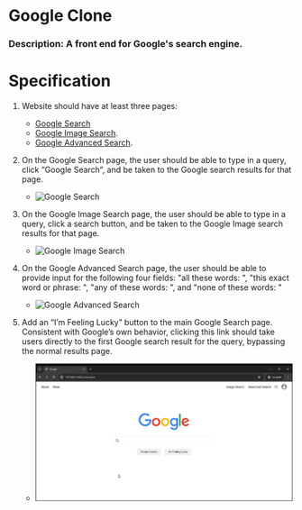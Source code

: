# Google Clone

### Description: A front end for Google's search engine.

# Specification

1. Website should have at least three pages:

   - [Google Search](/index.html)
   - [Google Image Search](/image.html).
   - [Google Advanced Search](/advanced.html).

2. On the Google Search page, the user should be able to type in a query, click “Google Search”, and be taken to the Google search results for that page.

   - ![Google Search](/static/search.gif)

3. On the Google Image Search page, the user should be able to type in a query, click a search button, and be taken to the Google Image search results for that page.

   - ![Google Image Search](/static/image_search.gif)

4. On the Google Advanced Search page, the user should be able to provide input for the following four fields: "all these words: ", "this exact word or phrase: ", "any of these words: ", and "none of these words: "

   - ![Google Advanced Search](/static/advanced.gif)

5. Add an “I’m Feeling Lucky” button to the main Google Search page. Consistent with Google’s own behavior, clicking this link should take users directly to the first Google search result for the query, bypassing the normal results page.
   - ![I'm Feeling Lucky](/static/luckey.gif)
